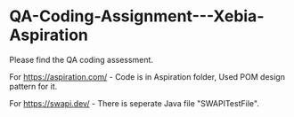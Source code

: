 # QA-Coding-Assignment---Xebia-Aspiration

Please find the QA coding assessment.

For https://aspiration.com/ - Code is in Aspiration folder, Used POM design pattern for it.

For https://swapi.dev/ -  There is seperate Java file "SWAPITestFile".

